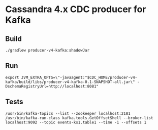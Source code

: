 # Cassandra 4.x CDC producer for Kafka

## Build

    ./gradlew producer-v4-kafka:shadowJar

## Run

    export JVM_EXTRA_OPTS=\"-javaagent:"$CDC_HOME/producer-v4-kafka/build/libs/producer-v4-kafka-0.1-SNAPSHOT-all.jar\" -DschemaRegistryUrl=http://localhost:8081"

## Tests

    /usr/bin/kafka-topics --list --zookeeper localhost:2181
    /usr/bin/kafka-run-class kafka.tools.GetOffsetShell --broker-list localhost:9092 --topic events-ks1.table1 --time -1 --offsets 1
